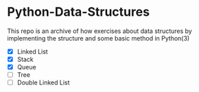 # Python-Data-Structures
This repo is an archive of how exercises about data structures by implementing the structure and some basic method in Python(3)

- [X] Linked List
- [X] Stack
- [X] Queue
- [ ] Tree
- [ ] Double Linked List